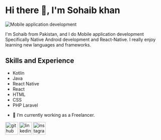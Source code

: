 # Hi there 👋, I'm Sohaib khan
![Mobile application development](https://arturssmirnovs.github.io/github-profile-readme-generator/images/banner.png)

I'm Sohaib from Pakistan, and I do Mobile application development Specifically Native Android development and React-Native. I really enjoy learning new languages and frameworks.

## Skills and Experience

* Kotlin
* Java
* React Native
* React
* HTML
* CSS
* PHP Laravel

- 🔭 I’m currently working as a Freelancer. 


[<img src='https://cdn.jsdelivr.net/npm/simple-icons@3.0.1/icons/github.svg' alt='github' height='40'>](https://github.com/sohaibkhaa)  [<img src='https://cdn.jsdelivr.net/npm/simple-icons@3.0.1/icons/linkedin.svg' alt='linkedin' height='40'>](https://www.linkedin.com/in/sohaib-khan-android-developer/)  [<img src='https://cdn.jsdelivr.net/npm/simple-icons@3.0.1/icons/instagram.svg' alt='instagram' height='40'>](https://www.instagram.com/sohaib_khan112/)  

